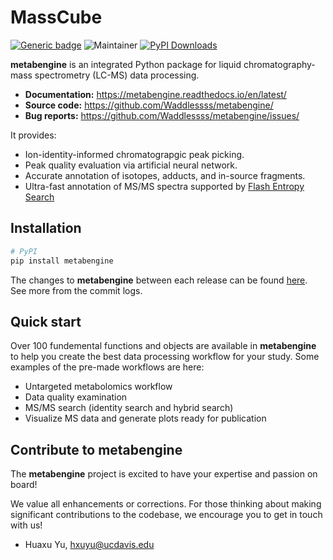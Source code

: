 # MassCube

[![Generic badge](https://img.shields.io/badge/metabengine-ver_0.0.16-%3CCOLOR%3E.svg)](https://github.com/Waddlessss/metabengine/)
![Maintainer](https://img.shields.io/badge/maintainer-Huaxu_Yu-blue)
[![PyPI Downloads](https://img.shields.io/pypi/dm/bago.svg?label=PyPI%20downloads)](https://pypi.org/project/metabengine/)

**metabengine** is an integrated Python package for liquid chromatography-mass spectrometry (LC-MS) data processing.

* **Documentation:** https://metabengine.readthedocs.io/en/latest/
* **Source code:** https://github.com/Waddlessss/metabengine/
* **Bug reports:** https://github.com/Waddlessss/metabengine/issues/

It provides:

* Ion-identity-informed chromatograpgic peak picking.
* Peak quality evaluation via artificial neural network.
* Accurate annotation of isotopes, adducts, and in-source fragments.
* Ultra-fast annotation of MS/MS spectra supported by [Flash Entropy Search](https://github.com/YuanyueLi/MSEntropy)

## Installation

```sh
# PyPI
pip install metabengine
```

The changes to **metabengine** between each release can be found [here](https://pypi.org/project/metabengine/#history). See more from the commit logs.

## Quick start

Over 100 fundemental functions and objects are available in **metabengine** to help you create the best data processing workflow for your study. Some examples of the pre-made workflows are here:

* Untargeted metabolomics workflow
* Data quality examination
* MS/MS search (identity search and hybrid search)
* Visualize MS data and generate plots ready for publication

## Contribute to metabengine

The **metabengine** project is excited to have your expertise and passion on board!

We value all enhancements or corrections. For those thinking about making significant contributions to the codebase, we encourage you to get in touch with us!

* Huaxu Yu, hxuyu@ucdavis.edu